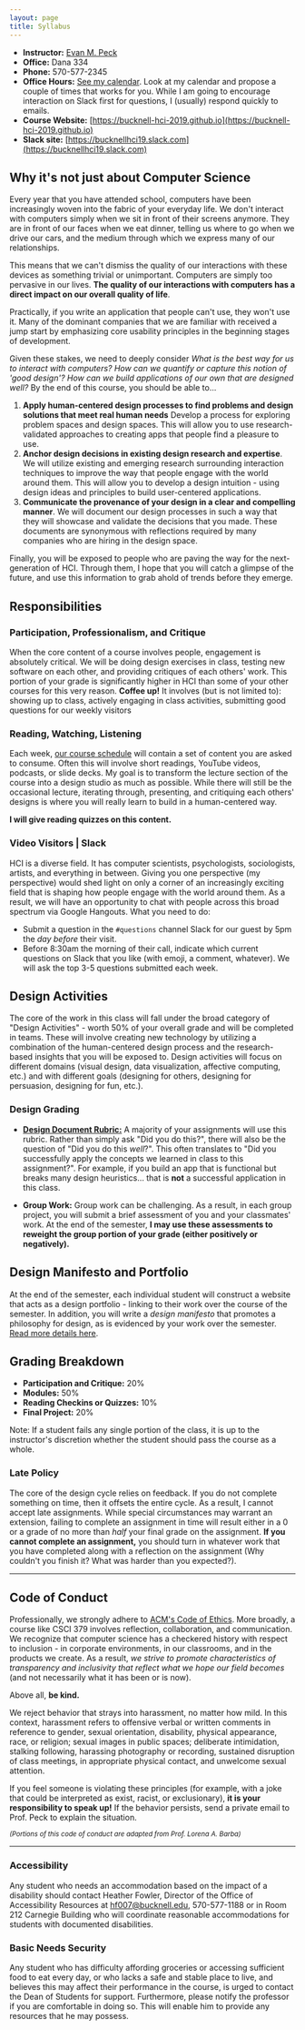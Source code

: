 ```yaml
---
layout: page
title: Syllabus
---
```


- **Instructor:** [Evan M. Peck](http://www.eg.bucknell.edu/~emp017)
- **Office:** Dana 334
- **Phone:** 570-577-2345
- **Office Hours:** [See my calendar](http://www.eg.bucknell.edu/~emp017/calendar.html). Look at my calendar and propose a couple of times that works for you. While I am going to encourage interaction on Slack first for questions, I (usually) respond quickly to emails.
- **Course Website:** [https://bucknell-hci-2019.github.io](https://bucknell-hci-2019.github.io)
- **Slack site:** [https://bucknellhci19.slack.com](https://bucknellhci19.slack.com)

## Why it's not just about Computer Science
Every year that you have attended school, computers have been increasingly woven into the fabric of your everyday life. We don't interact with computers simply when we sit in front of their screens anymore. They are in front of our faces when we eat dinner, telling us where to go when we drive our cars, and the medium through which we express many of our relationships.

This means that we can't dismiss the quality of our interactions with these devices as something trivial or unimportant. Computers are simply too pervasive in our lives. **The quality of our interactions with computers has a direct impact on our overall quality of life**.

Practically, if you write an application that people can't use, they won't use it. Many of the dominant companies that we are familiar with received a jump start by emphasizing core usability principles in the beginning stages of development.

Given these stakes, we need to deeply consider _What is the best way for us to interact with computers? How can we quantify or capture this notion of 'good design'? How can we build applications of our own that are designed well?_ By the end of this course, you should be able to...

1. **Apply human-centered design processes to find problems and design solutions that meet real human needs** Develop a process for exploring problem spaces and design spaces. This will allow you to use research-validated approaches to creating apps that people find a pleasure to use.
2. **Anchor design decisions in existing design research and expertise**. We will utilize existing and emerging research surrounding interaction techniques to improve the way that people engage with the world around them. This will allow you to develop a design intuition - using design ideas and principles to build user-centered applications.
3. **Communicate the provenance of your design in a clear and compelling manner**. We will document our design processes in such a way that they will showcase and validate the decisions that you made. These documents are synonymous with reflections required by many companies who are hiring in the design space.

Finally, you will be exposed to people who are paving the way for the next-generation of HCI. Through them, I hope that you will catch a glimpse of the future, and use this information to grab ahold of trends before they emerge.

## Responsibilities
### Participation, Professionalism, and Critique
When the core content of a course involves people, engagement is absolutely critical. We will be doing design exercises in class, testing new software on each other, and providing critiques of each others' work. This portion of your grade is significantly higher in HCI than some of your other courses for this very reason. **Coffee up!** It involves (but is not limited to): showing up to class, actively engaging in class activities, submitting good questions for our weekly visitors

### Reading, Watching, Listening
Each week, [our course schedule](schedule.html) will contain a set of content you are asked to consume. Often this will involve short readings, YouTube videos, podcasts, or slide decks. My goal is to transform the lecture section of the course into a design studio as much as possible. While there will still be the occasional lecture, iterating through, presenting, and critiquing each others' designs is where you will really learn to build in a human-centered way.

**I will give reading quizzes on this content.**

<!-- ### Reports on Design
One of the goals of the course is for you to slowly begin to observe how people interact with the world around them, and how the way that we are designing our computers are helping or hurting us. As a result, I'll occasionally ask you to write about your analysis of usability testing or your experience in a design exercise or your observations on designs you see everyday.   
- Every student should create an account on [Medium](http://medium.com)
- For each group assignment, you will be asked to write a design reflection or report. **Please carefully [read this document](/docs/designdocs.html) to understand my expectations for these docs**
- While you are more than welcome to make it a public post, Medium also has an option that limits visibility of the post _only to people who have the link_. This will allow me and your classmates to see your writing, but will hide your work from search engines and the general public.
- You will submit the link of your post to the forum specified by the assignment. In general, this will either be Slack or our course wiki (hosted on Gitlab). -->

### Video Visitors | Slack
HCI is a diverse field. It has computer scientists, psychologists, sociologists, artists, and everything in between. Giving you one perspective (my perspective) would shed light on only a corner of an increasingly exciting field that is shaping how people engage with the world around them. As a result, we will have an opportunity to chat with people across this broad spectrum via Google Hangouts. What you need to do:
- Submit a question in the `#questions` channel Slack for our guest by 5pm the _day before_ their visit.
- Before 8:30am the morning of their call, indicate which current questions on Slack that you like (with emoji, a comment, whatever). We will ask the top 3-5 questions submitted each week.

## Design Activities
The core of the work in this class will fall under the broad category of "Design Activities" - worth 50% of your overall grade and will be completed in teams. These will involve creating new technology by utilizing a combination of the human-centered design process and the research-based insights that you will be exposed to. Design activities will focus on different domains (visual design, data visualization, affective computing, etc.) and with different goals (designing for others, designing for persuasion, designing for fun, etc.).


### Design Grading
- [**Design Document Rubric:**](DesignDoc_rubric.pdf) A majority of your assignments will use this rubric. Rather than simply ask "Did you do this?", there will also be the question of "Did you do this _well_?". This often translates to "Did you successfully apply the concepts we learned in class to this assignment?". For example, if you build an app that is functional but breaks many design heuristics... that is **not** a successful application in this class.

- **Group Work:** Group work can be challenging. As a result, in each group project, you will submit a brief assessment of you and your classmates' work. At the end of the semester, **I may use these assessments to reweight the group portion of your grade (either positively or negatively).**

## Design Manifesto and Portfolio
At the end of the semester, each individual student will construct a website that acts as a design portfolio - linking to their work over the course of the semester. In addition, you will write a _design manifesto_ that promotes a philosophy for design, as is evidenced by your work over the semester. [Read more details here](manifesto.html).

## Grading Breakdown
- **Participation and Critique:** 20%
- **Modules:** 50%
- **Reading Checkins or Quizzes:** 10%
- **Final Project:** 20%

Note: If a student fails any single portion of the class, it is up to the instructor's discretion whether the student should pass the course as a whole.

<!-- ### Grading Philosophy
For many of you, most CS assignments that you've had up until this point had clear, crisply defined goals that mapped cleanly to point values. This is impossible in a course that relies on design. Simply checking off each of the TODOs on an assignment does not necessarily mean that you've created something that is easy and compelling to use.

- [**Design Document Rubric:**](designdoc_rubric.pdf) A majority of your assignments will use this rubric. Rather than simply ask "Did you do this?", there will also be the question of "Did you do this _well_?". This often translates to "Did you successfully apply the concepts we learned in class to this assignment?". For example, if you build an app that is functional but breaks many design heuristics... that is **not** a successful application in this class.

- **Peer Evaluation:** Many of the assignments that you complete will include some kind of peer evaluation. Usability isn't a set of knowledge that one single person owns. Instead, software that is usable and works for one person may not for another. We will be critiquing each other's work throughout the semester using the framing of [_I Like, I Wish, What if_](https://dschool-old.stanford.edu/wp-content/themes/dschool/method-cards/i-like-i-wish-what-if.pdf) from Stanford's design school.

- **Group Work:** Group work can be challenging. As a result, in each group project, you will submit a brief assessment of you and your classmates' work. At the end of the semester, **I may use these assessments to reweight the group portion of your grade (either positively or negatively).** -->

### Late Policy
The core of the design cycle relies on feedback. If you do not complete something on time, then it offsets the entire cycle. As a result, I cannot accept late assignments. While special circumstances may warrant an extension, failing to complete an assignment in time will result either in a 0 or a grade of no more than _half_ your final grade on the assignment. **If you cannot complete an assignment,** you should turn in whatever work that you have completed along with a reflection on the assignment (Why couldn't you finish it? What was harder than you expected?).

--------------

## Code of Conduct
Professionally, we strongly adhere to [ACM's Code of Ethics](https://www.acm.org/code-of-ethics). More broadly, a course like CSCI 379 involves reflection, collaboration, and communication. We recognize that computer science has a checkered history with respect to inclusion - in corporate environments, in our classrooms, and in the products we create. As a result, *we strive to promote characteristics of transparency and inclusivity that reflect what we hope our field becomes* (and not necessarily what it has been or is now).

Above all, **be kind.**

We reject behavior that strays into harassment, no matter how mild. In this context, harassment refers to offensive verbal or written comments in reference to gender, sexual orientation, disability, physical appearance, race, or religion; sexual images in public spaces; deliberate intimidation, stalking following, harassing photography or recording, sustained disruption of class meetings, in appropriate physical contact, and unwelcome sexual attention.

If you feel someone is violating these principles (for example, with a joke that could be interpreted as exist, racist, or exclusionary), **it is your responsibility to speak up!** If the behavior persists, send a private email to Prof. Peck to explain the situation.

<sub>_(Portions of this code of conduct are adapted from Prof. Lorena A. Barba)_ </sub>

--------------

### Accessibility
Any student who needs an accommodation based on the impact of a disability should contact Heather Fowler, Director of the Office of Accessibility Resources at hf007@bucknell.edu, 570-577-1188 or in Room 212 Carnegie Building who will coordinate reasonable accommodations for students with documented disabilities.

### Basic Needs Security
Any student who has difficulty affording groceries or accessing sufficient food to eat every day, or who lacks a safe and stable place to live, and believes this may affect their performance in the course, is urged to contact the Dean of Students for support. Furthermore, please notify the professor if you are comfortable in doing so. This will enable him to provide any resources that he may possess.
